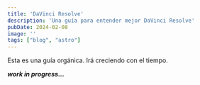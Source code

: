```yaml
---
title: 'DaVinci Resolve'
description: 'Una guía para entender mejor DaVinci Resolve'
pubDate: 2024-02-08
image: ''
tags: ["blog", "astro"]
---
```


Esta es una guía orgánica. Irá creciendo con el tiempo.

***work in progress...***